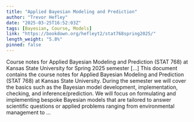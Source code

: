 ```yaml
---
title: "Applied Bayesian Modeling and Prediction"
author: "Trevor Hefley"
date: "2025-03-25T16:52:03Z"
tags: [Bayesian, Course, Models]
link: "https://bookdown.org/hefleyt2/stat768spring2025/"
length_weight: "5.8%"
pinned: false
---
```


Course notes for Applied Bayesian Modeling and Prediction (STAT 768) at Kansas State University for Spring 2025 semester [...] This document contains the course notes for Applied Bayesian Modeling and Prediction (STAT 768) at Kansas State University. During the semester we will cover the basics such as the Bayesian model development, implementation, checking, and inference/prediction. We will focus on formulating and implementing bespoke Bayesian models that are tailored to answer scientific questions or applied problems ranging from environmental management to ...
